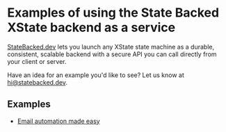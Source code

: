 # Examples of using the State Backed XState backend as a service

[StateBacked.dev](https://statebacked.dev) lets you launch any XState state machine as
a durable, consistent, scalable backend with a secure API you can call directly from your
client or server.

Have an idea for an example you'd like to see? Let us know at [hi@statebacked.dev](mailto:hi@statebacked.dev).

## Examples

- [Email automation made easy](./email-automation/README.md)
